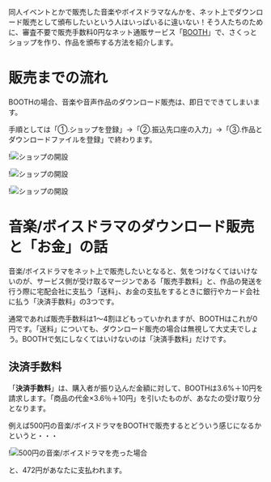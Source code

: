 同人イベントとかで販売した音楽やボイスドラマなんかを、ネット上でダウンロード販売として頒布したいという人はいっぱいるに違いない！そう人たちのために、審査不要で販売手数料0円なネット通販サービス「[BOOTH](https://booth.pm/start?utm_source=blog&utm_medium=banner&utm_campaign=boothmaniax)」で、さくっとショップを作り、作品を頒布する方法を紹介します。

# 販売までの流れ

BOOTHの場合、音楽や音声作品のダウンロード販売は、即日でできてしまいます。

手順としては「①.ショップを登録」→「②.振込先口座の入力」→「③.作品とダウンロードファイルを登録」で終わります。

!![ショップの開設](151116_0002.jpg)

!![ショップの開設](151116_0004.jpg)

!![ショップの開設](151116_0003.jpg)

# 音楽/ボイスドラマのダウンロード販売と「お金」の話

音楽/ボイスドラマをネット上で販売したいとなると、気をつけなくてはいけないのが、サービス側が受け取るマージンである「販売手数料」と、作品の発送を行う際に宅配会社に支払う「送料」、お金の支払をするときに銀行やカード会社に払う「決済手数料」の3つです。

通常であれば販売手数料は1〜4割ほどもっていかれますが、BOOTHはこれが0円です。「送料」についても、ダウンロード販売の場合は無視して大丈夫でしょう。BOOTHで気にしなくてはいけないのは「決済手数料」だけです。

## 決済手数料

「<strong>決済手数料</strong>」は、購入者が振り込んだ金額に対して、BOOTHは3.6%＋10円を請求します。「商品の代金×3.6％＋10円」を引いたものが、あなたの受け取り分となります。

例えば500円の音楽/ボイスドラマをBOOTHで販売するとどういう感じになるかというと・・・

!![500円の音楽/ボイスドラマを売った場合](151116_0005.jpg)

と、472円があなたに支払われます。
